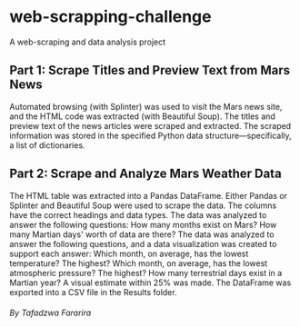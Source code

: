 # web-scrapping-challenge
A web-scraping and data analysis project

## Part 1: Scrape Titles and Preview Text from Mars News
Automated browsing (with Splinter) was used to visit the Mars news site, and the HTML code was extracted (with Beautiful Soup).
The titles and preview text of the news articles were scraped and extracted.
The scraped information was stored in the specified Python data structure—specifically, a list of dictionaries.

## Part 2: Scrape and Analyze Mars Weather Data
The HTML table was extracted into a Pandas DataFrame. Either Pandas or Splinter and Beautiful Soup were used to scrape the data. The columns have the correct headings and data types.
The data was analyzed to answer the following questions:
How many months exist on Mars?
How many Martian days' worth of data are there?
The data was analyzed to answer the following questions, and a data visualization was created to support each answer:
Which month, on average, has the lowest temperature? The highest?
Which month, on average, has the lowest atmospheric pressure? The highest?
How many terrestrial days exist in a Martian year? A visual estimate within 25% was made.
The DataFrame was exported into a CSV file in the Results folder.

###### By Tafadzwa Fararira
